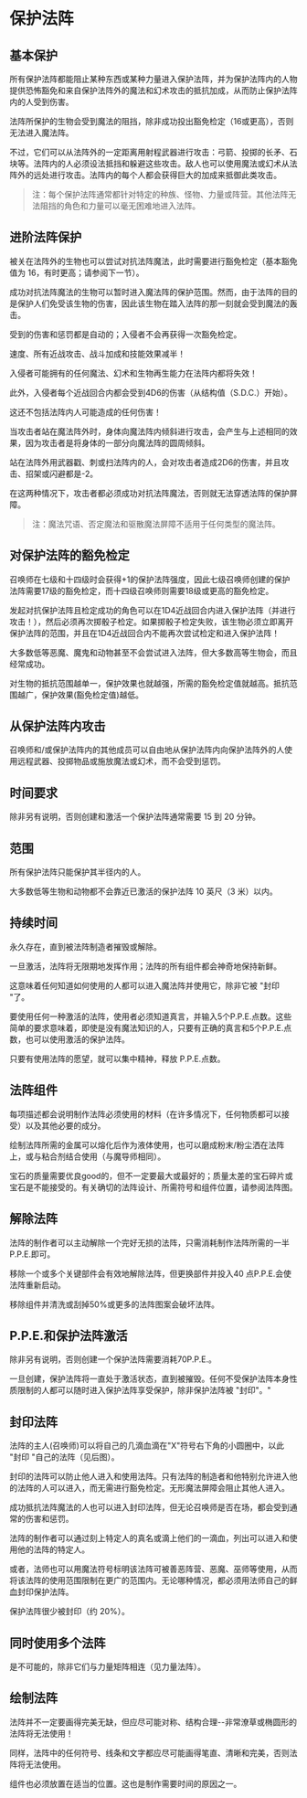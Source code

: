 # 保护法阵

## 基本保护

所有保护法阵都能阻止某种东西或某种力量进入保护法阵，并为保护法阵内的人物提供恐怖豁免和来自保护法阵外的魔法和幻术攻击的抵抗加成，从而防止保护法阵内的人受到伤害。

法阵所保护的生物会受到魔法的阻挡，除非成功投出豁免检定（16或更高），否则无法进入魔法阵。

不过，它们可以从法阵外的一定距离用射程武器进行攻击：弓箭、投掷的长矛、石块等。法阵内的人必须设法抵挡和躲避这些攻击。敌人也可以使用魔法或幻术从法阵外的远处进行攻击。法阵内的每个人都会获得巨大的加成来抵御此类攻击。

> 注：每个保护法阵通常都针对特定的种族、怪物、力量或阵营。其他法阵无法阻挡的角色和力量可以毫无困难地进入法阵。

## 进阶法阵保护

被关在法阵外的生物也可以尝试对抗法阵魔法，此时需要进行豁免检定（基本豁免值为 16，有时更高；请参阅下一节）。

成功对抗法阵魔法的生物可以暂时进入魔法阵的保护范围。然而，由于法阵的目的是保护人们免受该生物的伤害，因此该生物在踏入法阵的那一刻就会受到魔法的轰击。

受到的伤害和惩罚都是自动的；入侵者不会再获得一次豁免检定。

速度、所有近战攻击、战斗加成和技能效果减半！

入侵者可能拥有的任何魔法、幻术和生物再生能力在法阵内都将失效！

此外，入侵者每个近战回合内都会受到4D6的伤害（从结构值（S.D.C.）开始）。

这还不包括法阵内人可能造成的任何伤害！

当攻击者站在魔法阵外时，身体向魔法阵内倾斜进行攻击，会产生与上述相同的效果，因为攻击者是将身体的一部分向魔法阵的圆周倾斜。

站在法阵外用武器戳、刺或扫法阵内的人，会对攻击者造成2D6的伤害，并且攻击、招架或闪避都是-2。

在这两种情况下，攻击者都必须成功对抗法阵魔法，否则就无法穿透法阵的保护屏障。

> 注：魔法咒语、否定魔法和驱散魔法屏障不适用于任何类型的魔法阵。

## 对保护法阵的豁免检定

召唤师在七级和十四级时会获得+1的保护法阵强度，因此七级召唤师创建的保护法阵需要17级的豁免检定，而十四级召唤师则需要18级或更高的豁免检定。

发起对抗保护法阵且检定成功的角色可以在1D4近战回合内进入保护法阵（并进行攻击！），然后必须再次掷骰子检定。如果掷骰子检定失败，该生物必须立即离开保护法阵的范围，并且在1D4近战回合内不能再次尝试检定和进入保护法阵！

大多数低等恶魔、魔鬼和动物甚至不会尝试进入法阵，但大多数高等生物会，而且经常成功。

对生物的抵抗范围越单一，保护效果也就越强，所需的豁免检定值就越高。抵抗范围越广，保护效果(豁免检定值)越低。

## 从保护法阵内攻击

召唤师和/或保护法阵内的其他成员可以自由地从保护法阵内向保护法阵外的人使用远程武器、投掷物品或施放魔法或幻术，而不会受到惩罚。

## 时间要求
除非另有说明，否则创建和激活一个保护法阵通常需要 15 到 20 分钟。

## 范围

所有保护法阵只能保护其半径内的人。

大多数低等生物和动物都不会靠近已激活的保护法阵 10 英尺（3 米）以内。

## 持续时间

永久存在，直到被法阵制造者摧毁或解除。

一旦激活，法阵将无限期地发挥作用；法阵的所有组件都会神奇地保持新鲜。

这意味着任何知道如何使用的人都可以进入魔法阵并使用它，除非它被 "封印 "了。

要使用任何一种激活的法阵，使用者必须知道真言，并输入5个P.P.E.点数。这些简单的要求意味着，即使是没有魔法知识的人，只要有正确的真言和5个P.P.E.点数，也可以使用激活的保护法阵。

只要有使用法阵的愿望，就可以集中精神，释放 P.P.E.点数。

## 法阵组件

每项描述都会说明制作法阵必须使用的材料（在许多情况下，任何物质都可以接受）以及其他必要的成分。

绘制法阵所需的金属可以熔化后作为液体使用，也可以磨成粉末/粉尘洒在法阵上，或与粘合剂结合使用（与魔导师相同）。

宝石的质量需要优良good的，但不一定要最大或最好的；质量太差的宝石碎片或宝石是不能接受的。有关确切的法阵设计、所需符号和组件位置，请参阅法阵图。

## 解除法阵

法阵的制作者可以主动解除一个完好无损的法阵，只需消耗制作法阵所需的一半 P.P.E.即可。

移除一个或多个关键部件会有效地解除法阵，但更换部件并投入40 点P.P.E.会使法阵重新启动。

移除组件并清洗或刮掉50%或更多的法阵图案会破坏法阵。

## P.P.E.和保护法阵激活

除非另有说明，否则创建一个保护法阵需要消耗70P.P.E.。

一旦创建，保护法阵将一直处于激活状态，直到被摧毁。任何不受保护法阵本身性质限制的人都可以随时进入保护法阵享受保护，除非保护法阵被 "封印"。"

## 封印法阵

法阵的主人(召唤师)可以将自己的几滴血滴在"X"符号右下角的小圆圈中，以此 "封印 "自己的法阵（见后图）。

封印的法阵可以防止他人进入和使用法阵。只有法阵的制造者和他特别允许进入他的法阵的人可以进入，而无需进行豁免检定。无形魔法屏障会阻止其他人进入。

成功抵抗法阵魔法的人也可以进入封印法阵，但无论召唤师是否在场，都会受到通常的伤害和惩罚。

法阵的制作者可以通过刻上特定人的真名或滴上他们的一滴血，列出可以进入和使用他的法阵的特定人。

或者，法师也可以用魔法符号标明该法阵可被善恶阵营、恶魔、巫师等使用，从而将该法阵的使用范围限制在更广的范围内。无论哪种情况，都必须用法师自己的鲜血封印保护法阵。

保护法阵很少被封印（约 20%）。

## 同时使用多个法阵

是不可能的，除非它们与力量矩阵相连（见力量法阵）。

## 绘制法阵

法阵并不一定要画得完美无缺，但应尽可能对称、结构合理--非常潦草或椭圆形的法阵将无法使用！

同样，法阵中的任何符号、线条和文字都应尽可能画得笔直、清晰和完美，否则法阵将无法使用。

组件也必须放置在适当的位置。这也是制作需要时间的原因之一。